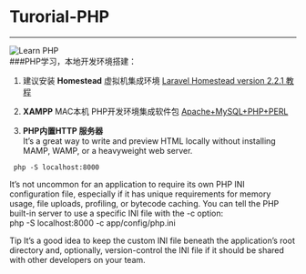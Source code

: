 # Turorial-PHP
----  
![Learn PHP](http://makeawebsitehub.com/wp-content/uploads/2016/02/learn-php.jpg)  
###PHP学习，本地开发环境搭建：  
1. 建议安装 __Homestead__ 虚拟机集成环境 [Laravel Homestead version 2.2.1 教程](https://github.com/mayusa/Tutorial-Laravel/blob/master/LaravelHomesteadSetup.md)  
 
2. __XAMPP__ MAC本机 PHP开发环境集成软件包 [Apache+MySQL+PHP+PERL](https://www.apachefriends.org/download.html)  


3. __PHP内置HTTP 服务器__  
 It’s a great way to write and preview HTML locally without installing MAMP, WAMP, or a heavyweight web server.  
````  
 php -S localhost:8000  
 ````  
  
It’s not uncommon for an application to require its own PHP INI configuration file, especially if it has unique requirements for memory usage, file uploads, profiling, or bytecode caching. You can tell the PHP built-in server to use a specific INI file with the -c option:  
php -S localhost:8000 -c app/config/php.ini  

Tip
It’s a good idea to keep the custom INI file beneath the application’s root directory and, optionally, version-control the INI file if it should be shared with other developers on your
team.